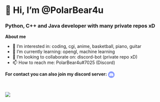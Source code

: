<h1 align="left">👋 Hi, I’m @PolarBear4u</h1>
<h3 align="left">Python, C++ and Java developer with many private repos xD</h3>

**About me**
- 👀 I’m interested in: coding, cgi, anime, basketball, piano, guitar
- 🌱 I’m currently learning: opengl, machine learning
- 💞️ I’m looking to collaborate on: discord-bot (private repo xD)
- 📫 How to reach me: PolarBear4u#7025 (Discord)

**For contact you can also join my discord server:**
</a>
  <a href="https://discord.gg/VZr36x8X9N">
  <img align="center" alt="PolarBear4u's Discord Server" width="21px" src="https://raw.githubusercontent.com/PolarBear4u/PolarBear4u/main/assets/discord-round.svg" />
</a>

<br />

<p>
  <img align="left" src="https://github-readme-stats.vercel.app/api?username=PolarBear4u&count_private=true&show_icons=true&bg_color=30,e96443,904e95&title_color=fff&text_color=fff&icon_color=fcec03" />
</p>







